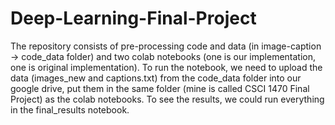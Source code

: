 # Deep-Learning-Final-Project

The repository consists of pre-processing code and data (in image-caption -> code_data folder) and two colab notebooks (one is our implementation, one is original implementation). To run the notebook, we need to upload the data (images_new and captions.txt) from the code_data folder into our google drive, put them in the same folder (mine is called CSCI 1470 Final Project) as the colab notebooks. To see the results, we could run everything in the final_results notebook.
